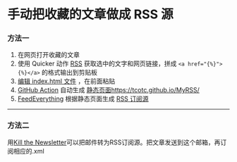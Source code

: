# 手动把收藏的文章做成 RSS 源

### 方法一

1. 在网页打开收藏的文章
2. 使用 Quicker 动作 [RSS](https://getquicker.net/Sharedaction?code=6d17cd07-e6fa-4b41-d705-08dbf7217f2d) 获取选中的文字和网页链接，拼成 `<a href="{%}">{%}</a>` 的格式输出到剪贴板
3. [编辑 index.html 文件](https://github.com/TCOTC/MyRSS/edit/main/index.html) ，在前面粘贴
4. [GitHub Action](https://github.com/TCOTC/MyRSS/actions) 自动生成 [静态页面](https://tcotc.github.io/MyRSS/)https://tcotc.github.io/MyRSS/
5. [FeedEverything](https://rsseverything.com/) 根据静态页面生成 [RSS 订阅源](https://rsseverything.com/feed/45acc535-1448-49db-8cb5-d37a76dbfec7.xml)

---

### 方法二

用[Kill the Newsletter](https://kill-the-newsletter.com/)可以把邮件转为RSS订阅源。把文章发送到这个邮箱，再订阅相应的.xml

